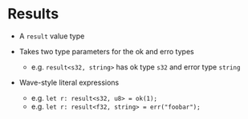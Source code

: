 # Results

* A `result` value type
* Takes two type parameters for the ok and erro types
    * e.g. `result<s32, string>` has ok type `s32` and error type `string`

* Wave-style literal expressions
    * e.g. `let r: result<s32, u8> = ok(1);`
    * e.g. `let r: result<f32, string> = err("foobar");`